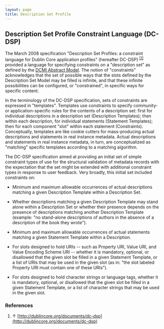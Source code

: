 ```yaml
---
layout: page
title: Description Set Profile
---
```


## Description Set Profile Constraint Language (DC-DSP) 

The March 2008 specification "Description Set Profiles: a constraint language for Dublin Core application profiles" (hereafter DC-DSP) <sup id="cite_ref-0" class="reference"><a href="#cite_note-0">[1]</a></sup> provided a language for specifying constraints on a "description set" as defined by the [DCMI Abstract Model](http://metaweidner.github.io/dcmi-iac/wiki/Glossary/DCMI_Abstract_Model "Glossary/DCMI Abstract Model"). The notion of "constraints" acknowledges that the set of possible ways that the slots defined by the Description Set Model may be filled is infinite, and that these infinite possibilities can be configured, or "constrained", in specific ways for specific content.

In the terminology of the DC-DSP specification, sets of constraints are expressed in "templates". Templates use constraints to specify community- or application-specific rules for the contents of a description set: first for individual descriptions in a description set (Description Templates); then within each description, for individual statements (Statement Templates); then for each component "slot" within each statement (Constraints). Conceptually, templates are like cookie cutters for mass-producing actual descriptions and statements in real instance metadata. Actual descriptions and statements in real instance metadata, in turn, are conceptualized as "matching" specific templates according to a matching algorithm.

The DC-DSP specification aimed at providing an initial set of simple constraint types of use for the structural validation of metadata records with the expectation that the set might be extended with additional constraint types in response to user feedback. Very broadly, this initial set included constraints on:

- Minimum and maximum allowable occurrences of actual descriptions matching a given Description Template within a Description Set.

- Whether descriptions matching a given Description Template may stand alone within a Description Set or whether their presence depends on the presence of descriptions matching another Description Template (example: "no stand-alone descriptions of authors in the absence of a description of the book they wrote"). 

- Minimum and maximum allowable occurrences of actual statements matching a given Statement Template within a Description.

- For slots designed to hold URIs -- such as Property URI, Value URI, and Value Encoding Scheme URI -- whether it is mandatory, optional, or disallowed that the given slot be filled in a given Statement Template, or a list of URIs that may be used in the given slot (as in: "the slot labeled Property URI must contain one of these URIs").

- For slots designed to hold character strings or language tags, whether it is mandatory, optional, or disallowed that the given slot be filled in a given Statement Template, or a list of character strings that may be used in the given slot.

### References 

1. ↑ [http://dublincore.org/documents/dc-dsp](http://dublincore.org/documents/dc-dsp)

